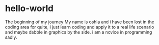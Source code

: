 # hello-world
The beginning of my journey
My name is oshla and i have been lost in the coding area for quite, i just learn coding and apply it to a real life scenario and maybe dabble in graphics by the side.
i am a novice in programming sadly.

